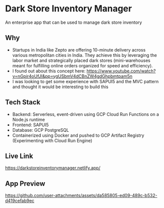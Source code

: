 # Dark Store Inventory Manager
An enterprise app that can be used to manage dark store inventory

## Why
- Startups in India like Zepto are offering 10-minute delivery across various metropolitan cities in India. They achieve this by leveraging the labor market and strategically placed dark stores (mini-warehouses meant for fulfilling online orders organized for speed and efficiency).
- I found out about this concept here: https://www.youtube.com/watch?v=nGpir4oUfJI&pp=ygUSbmV4dCBnZW4gdGhpbmtpam5n
- I was looking to get some experience with SAPUI5 and the MVC pattern and thought it would be interesting to build this

## Tech Stack
- Backend: Serverless, event-driven using GCP Cloud Run Functions on a Node.js runtime
- Frontend: SAPUI5
- Database: GCP PostgreSQL
- Containerized using Docker and pushed to GCP Artifact Registry (Experimenting with Cloud Run Engine)

## Live Link
https://darkstoreinventorymanager.netlify.app/

## App Preview
https://github.com/user-attachments/assets/da585805-ed09-489c-b532-d419cefab9ec




